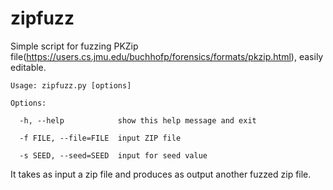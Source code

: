 # zipfuzz

Simple script for fuzzing PKZip file(https://users.cs.jmu.edu/buchhofp/forensics/formats/pkzip.html), easily editable.
```linux
Usage: zipfuzz.py [options]

Options:

  -h, --help            show this help message and exit
  
  -f FILE, --file=FILE  input ZIP file
  
  -s SEED, --seed=SEED  input for seed value
```
It takes as input a zip file and produces as output another fuzzed zip file.
